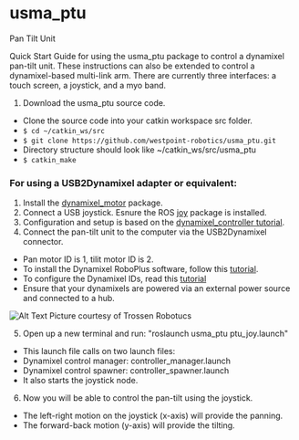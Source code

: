 # usma_ptu
Pan Tilt Unit

Quick Start Guide for using the usma_ptu package to control a dynamixel pan-tilt unit.  These instructions can also be extended to control a dynamixel-based multi-link arm.  There are currently three interfaces: a touch screen, a joystick, and a myo band.
1. Download the usma_ptu source code.
 - Clone the source code into your catkin workspace src folder.
 - `$ cd ~/catkin_ws/src`
 - `$ git clone https://github.com/westpoint-robotics/usma_ptu.git`
 - Directory structure should look like ~/catkin_ws/src/usma_ptu
 - `$ catkin_make`

### For using a USB2Dynamixel adapter or equivalent:

1. Install the [dynamixel_motor](http://wiki.ros.org/dynamixel_motor?distro=indigo) package.
2. Connect a USB joystick. Esnure the ROS [joy](http://wiki.ros.org/joy/Tutorials/ConfiguringALinuxJoystick) package is installed.
3. Configuration and setup is based on the [dynamixel_controller tutorial](http://wiki.ros.org/dynamixel_controllers/Tutorials).
4. Connect the pan-tilt unit to the computer via the USB2Dynamixel connector.
 - Pan motor ID is 1, tilit motor ID is 2.
 - To install the Dynamixel RoboPlus software, follow this [tutorial](http://support.robotis.com/en/software/roboplus_main.htm).
- To configure the Dynamixel IDs, read this [tutorial](http://support.robotis.com/en/product/bioloid/beginnerkit/usefullinfo/dxl_configuration.htm#ID_Change)
 - Ensure that your dynamixels are powered via an external power source and connected to a hub.

![Alt Text](http://www.trossenrobotics.com/resize/shared/images/PImages/IL-6PHUB-c.jpg?bw=1000&bh=1000)
Picture courtesy of Trossen Robotucs

5. Open up a new terminal and run: "roslaunch usma_ptu ptu_joy.launch"
 - This launch file calls on two launch files:
  - Dynamixel control manager: controller_manager.launch
  - Dynamixel control spawner: controller_spawner.launch
  - It also starts the joystick node.
6. Now you will be able to control the pan-tilt using the joystick.
 - The left-right motion on the joystick (x-axis) will provide the panning.
 - The forward-back motion (y-axis) will provide the tilting.
